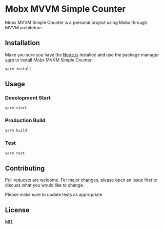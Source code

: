 # Mobx MVVM Simple Counter

Mobx MVVM Simple Counter is a personal project using Mobx through MVVM architeture.

## Installation

Make you sure you have the [Node.js](http://nodejs.org/) installed and use the package manager [yarn](https://www.yarnpkg.com/) to install Mobx MVVM Simple Counter.


```bash
yarn install
```

## Usage
### Development Start
```bash
yarn start
```
### Production Build
```bash
yarn build
```
### Test
```bash
yarn test
```

## Contributing
Pull requests are welcome. For major changes, please open an issue first to discuss what you would like to change.

Please make sure to update tests as appropriate.

## License
[MIT](https://choosealicense.com/licenses/mit/)
